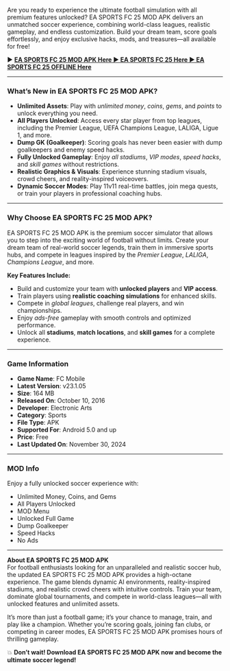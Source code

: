 Are you ready to experience the ultimate football simulation with all premium features unlocked? EA SPORTS FC 25 MOD APK delivers an unmatched soccer experience, combining world-class leagues, realistic gameplay, and endless customization. Build your dream team, score goals effortlessly, and enjoy exclusive hacks, mods, and treasures—all available for free!  

▶️ **[EA SPORTS FC 25 MOD APK Here
▶️ EA SPORTS FC 25 Here
▶️ EA SPORTS FC 25 OFFLINE Here](https://modxdroid.com/ea-sports-fc-25-ppsspp.html/)**  

---

### **What’s New in EA SPORTS FC 25 MOD APK?**  

- **Unlimited Assets**: Play with *unlimited money*, *coins*, *gems*, and *points* to unlock everything you need.  
- **All Players Unlocked**: Access every star player from top leagues, including the Premier League, UEFA Champions League, LALIGA, Ligue 1, and more.  
- **Dump GK (Goalkeeper)**: Scoring goals has never been easier with dump goalkeepers and enemy speed hacks.  
- **Fully Unlocked Gameplay**: Enjoy *all stadiums*, *VIP modes*, *speed hacks*, and *skill games* without restrictions.  
- **Realistic Graphics & Visuals**: Experience stunning stadium visuals, crowd cheers, and reality-inspired voiceovers.  
- **Dynamic Soccer Modes**: Play 11v11 real-time battles, join mega quests, or train your players in professional coaching hubs.  

---

### Why Choose EA SPORTS FC 25 MOD APK?  

EA SPORTS FC 25 MOD APK is the premium soccer simulator that allows you to step into the exciting world of football without limits. Create your dream team of real-world soccer legends, train them in immersive sports hubs, and compete in leagues inspired by the *Premier League*, *LALIGA*, *Champions League*, and more.  

**Key Features Include:**  

- Build and customize your team with **unlocked players** and **VIP access**.  
- Train players using **realistic coaching simulations** for enhanced skills.  
- Compete in *global leagues*, challenge real players, and win championships.  
- Enjoy *ads-free* gameplay with smooth controls and optimized performance.  
- Unlock all **stadiums**, **match locations**, and **skill games** for a complete experience.  

---

### **Game Information**  

- **Game Name**: FC Mobile  
- **Latest Version**: v23.1.05  
- **Size**: 164 MB  
- **Released On**: October 10, 2016  
- **Developer**: Electronic Arts  
- **Category**: Sports  
- **File Type**: APK  
- **Supported For**: Android 5.0 and up  
- **Price**: Free  
- **Last Updated On**: November 30, 2024  

---

### **MOD Info**  

Enjoy a fully unlocked soccer experience with:  

- Unlimited Money, Coins, and Gems  
- All Players Unlocked  
- MOD Menu  
- Unlocked Full Game  
- Dump Goalkeeper  
- Speed Hacks  
- No Ads  

---

**About EA SPORTS FC 25 MOD APK**  
For football enthusiasts looking for an unparalleled and realistic soccer hub, the updated EA SPORTS FC 25 MOD APK provides a high-octane experience. The game blends dynamic AI environments, reality-inspired stadiums, and realistic crowd cheers with intuitive controls. Train your team, dominate global tournaments, and compete in world-class leagues—all with unlocked features and unlimited assets.  

It’s more than just a football game; it’s your chance to manage, train, and play like a champion. Whether you’re scoring goals, joining fan clubs, or competing in career modes, EA SPORTS FC 25 MOD APK promises hours of thrilling gameplay.  

💥 **Don’t wait! Download EA SPORTS FC 25 MOD APK now and become the ultimate soccer legend!**  
